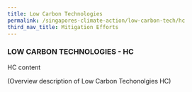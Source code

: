 ```yaml
---
title: Low Carbon Technologies
permalink: /singapores-climate-action/low-carbon-tech/hc
third_nav_title: Mitigation Efforts
---
```


### LOW CARBON TECHNOLOGIES - HC

HC content

(Overview description of Low Carbon Techonolgies HC) 



